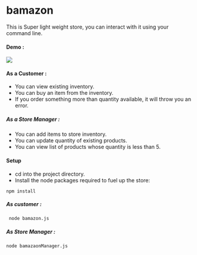 # bamazon

This is Super light weight store, you can interact with it using your command line.

#### Demo : 
![](demo.gif)


#### As a Customer :

- You can view existing inventory.
- You can buy an item from the inventory.
- If you order something more than quantity available, it will throw you an error.


##### As a Store Manager :

- You can add items to store inventory.
- You can update quantity of existing products.
- You can view list of products whose quantity is less than 5.

#### Setup

- cd into the project directory.
- Install the node packages required to fuel up the store:

```npm install```

##### As customer :
 
``` node bamazon.js```

##### As Store Manager :

```node bamazaonManager.js```

